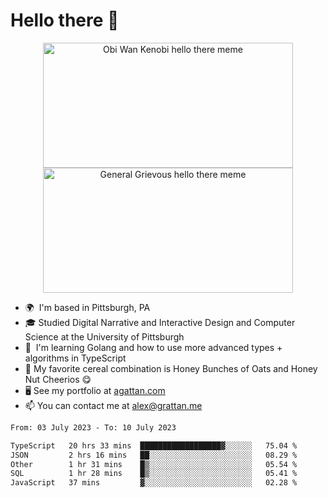 <!--
**GameDog9988/GameDog9988** is a ✨ _special_ ✨ repository because its `README.md` (this file) appears on your GitHub profile.

Here are some ideas to get you started:

- 🔭 I’m currently working on ...
- 🌱 I’m currently learning ...
- 👯 I’m looking to collaborate on ...
- 🤔 I’m looking for help with ...
- 💬 Ask me about ...
- 📫 How to reach me: ...
- 😄 Pronouns: ...
- ⚡ Fun fact: ...
-->



Hello there 👋
==================================

<a href="https://youtu.be/rEq1Z0bjdwc">
<p align="center">
<img src="https://user-images.githubusercontent.com/51346343/201241572-d3b30f79-b340-4de1-9d24-6adc9035fce1.png" alt="Obi Wan Kenobi hello there meme" width=400 height=200 style="object-fit:contain" />
<img src="https://user-images.githubusercontent.com/51346343/201242896-c71a6026-48b4-4407-8cb4-988030f7b59a.png" alt="General Grievous hello there meme" width=400 height=200 style="object-fit:contain" />
</p>
</a>

- 🌍  I'm based in Pittsburgh, PA
- 🎓  Studied Digital Narrative and Interactive Design and Computer Science at the University of Pittsburgh
- 🌱  I'm learning Golang and how to use more advanced types + algorithms in TypeScript
- 🥣  My favorite cereal combination is Honey Bunches of Oats and Honey Nut Cheerios 😋
- 🖥️  See my portfolio at [agattan.com](http://agrattan.com/)
- 📫  You can contact me at [alex@grattan.me](mailto:alex@grattan.me)

<!--START_SECTION:waka-->

```txt
From: 03 July 2023 - To: 10 July 2023

TypeScript   20 hrs 33 mins  ██████████████████▓░░░░░░   75.04 %
JSON         2 hrs 16 mins   ██░░░░░░░░░░░░░░░░░░░░░░░   08.29 %
Other        1 hr 31 mins    █▒░░░░░░░░░░░░░░░░░░░░░░░   05.54 %
SQL          1 hr 28 mins    █▒░░░░░░░░░░░░░░░░░░░░░░░   05.41 %
JavaScript   37 mins         ▓░░░░░░░░░░░░░░░░░░░░░░░░   02.28 %
```

<!--END_SECTION:waka-->
